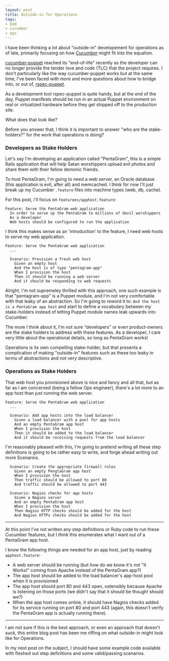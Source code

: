 ```yaml
---
layout: post
title: Outside-in for Operations
tags:
- bdd
- cucumber
- ops
---
```


I have been thinking a lot about "outside-in" developement for operations as of
late, primarily focusing on how [Cucumber](http://cukes.info) might fit into
the equation.

[cucumber-puppet](http://blog.nistu.de/2012/06/09/cucumber-puppet-end-of-life/)
reached its "end-of-life" recently as the developer can no longer provide the
tender love and code (TLC) that the project requires. I don't particularly like
the way cucumber-puppet works but at the same time, I've been faced with more
and more questions about how to bridge into, or out of,
[rspec-puppet](http://rspec-puppet.com/).

As a development tool rspec-puppet is quite handy, but at the end of the day,
Puppet manifests should be run in an actual Puppet environment on real or
virtualized hardware before they get shipped off to the production site.

What does that look like?

Before you answer that, I think it is important to answer "who are the
stake-holders?" for the work that operations is doing?

### Developers as Stake Holders

Let's say I'm developing an application called "PentaGram", this is a simple
Rails application that will help Satan worshippers upload evil photos and share
them with their fellow demonic friends.

To host PentaGram, I'm going to need a web server, an Oracle database (this
application is evil, after all) and memcached. I think for now I'll just break
up my Cucumber `.feature` files into machine types (web, db, cache).

For this post, i'll focus on `featurees/apphost.feature`:

    Feature: Serve the PentaGram web application
      In order to serve up the PentaGram to millions of devil worshippers
      As a developer
      Web hosts should be configured to run the application

I think this makes sense as an 'introduction' to the feature, I need web hosts
to serve my web application.

    Feature: Serve the PentaGram web application
      ...

      Scenario: Provision a fresh web host
        Given an empty host
        And the host is of type "pentagram-app"
        When I provision the host
        Then it should be running a web server
        And it should be responding to web requests


Alright, I'm not supremeley thrilled with this approach, one such example is
that "pentagram-app" is a Puppet module, and I'm not very comfortable with that
leaky of an abstraction. So I'm going to reword it to: `And the host is a
PentaGram app host` and start to define a vocabulary between my stake-holders
instead of letting Puppet module names leak upwards into Cucumber.

The more I think about it, I'm not sure "developers" or even product-owners are the stake
holders to address with these features. As a developer, I care very little
about the operational details, so long as PentaGram works!

Operations is its own compelling stake-holder, but that presents a complication
of making "outside-in" features such as these too leaky in terms of
abstractions and not very descriptive.

### Operations as Stake Holders

That web host you provisioned above is nice and fancy and all that, but as far as I
am concerned (being a fellow Ops engineer), there's a lot more to an app host
than just running the web server.

    Feature: Serve the PentaGram web application
      ...

      Scenario: Add app hosts into the load balancer
        Given a load balancer with a pool for app hosts
        And an empty PentaGram app host
        When I provision the host
        Then it should be added to the load balancer
        And it should be receiving requests from the load balancer

I'm reasonably pleased with this, I'm going to pretend writing all these step
definitions is going to be rather easy to write, and forge ahead writing out
more Scenarios.

      Scenario: Create the appropriate firewall rules
        Given an empty PengtaGram app host
        When I provision the host
        Then traffic should be allowed to port 80
        And traffic should be allowed to port 443

      Scenario: Nagios checks for app hosts
        Given a Nagios server
        And an empty PentaGram app host
        When I provision the host
        Then Nagios HTTP checks should be added for the host
        And Nagios HTTPs checks should be added for the host

---

At this point I've not written any step definitions or Ruby code to run these
Cucumber features, but I *think* this enumerates what I want out of a PentaGram
app host.

I know the following things are needed for an app host, just by reading
`apphost.feature`:

* A web server should be running (but how do we know it's not "It Works!"
  coming from Apache instead of the PentaGram app?)
* The app host should be added to the load balancer's app-host pool when it is
  provisioned
* The app host should port 80 and 443 open, ostensibly because Apache is
  listening on those ports (we didn't say that it should be though! should we?)
* When the app host comes online, it should have Nagios checks added for its
  service running on port 80 and port 443 (again, this doesn't verify the
  PentaGram app is actually running there).

---

I am not sure if this is the best approach, or even an approach that doesn't
suck, this entire blog post has been me riffing on what outside-in might look
like for Operations.

In my next post on the subject, I should have some example code available with
fleshed out step definitions and some valid/passing scenarios.


